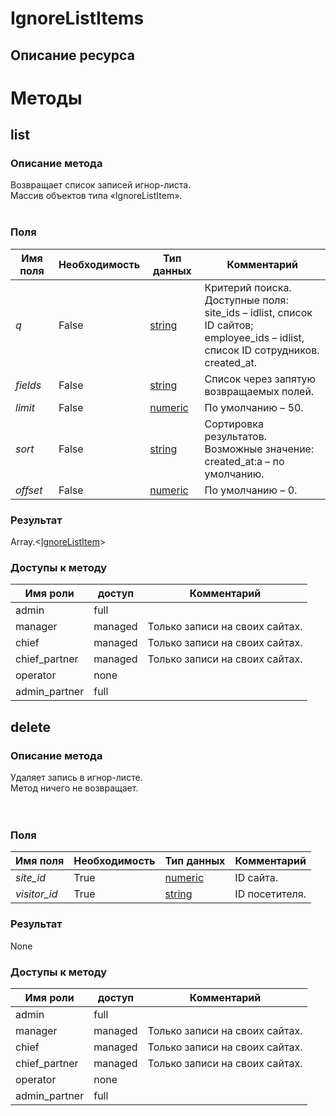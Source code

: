 
# IgnoreListItems

## Описание ресурса

# Методы

## list

### Описание метода
Возвращает список записей игнор-листа.<br/>Массив объектов типа «IgnoreListItem».<br/><br/>
### Поля

| Имя поля | Необходимость | Тип данных | Комментарий |
|---|---|---|---|
|*q*|False|[string](/docs/types/string.md)|Критерий поиска.<br/>Доступные поля:<br/>site_ids – idlist, список ID сайтов;<br/>employee_ids – idlist, список ID сотрудников.<br/>created_at.<br/>|
|*fields*|False|[string](/docs/types/string.md)|Список через запятую возвращаемых полей.<br/>|
|*limit*|False|[numeric](/docs/types/numeric.md)|По умолчанию – 50.<br/>|
|*sort*|False|[string](/docs/types/string.md)|Сортировка результатов.<br/>Возможные значение:<br/>created_at:a – по умолчанию.<br/>|
|*offset*|False|[numeric](/docs/types/numeric.md)|По умолчанию – 0.<br/>|

### Результат
Array.<[IgnoreListItem](/docs/types/IgnoreListItem.md)>
### Доступы к методу

| Имя роли | доступ | Комментарий |
|---|---|---|
|admin|full||
|manager|managed|Только записи на своих сайтах.|
|chief|managed|Только записи на своих сайтах.|
|chief_partner|managed|Только записи на своих сайтах.|
|operator|none||
|admin_partner|full||

## delete

### Описание метода
Удаляет запись в игнор-листе.<br/>Метод ничего не возвращает.<br/><br/><br/>
### Поля

| Имя поля | Необходимость | Тип данных | Комментарий |
|---|---|---|---|
|*site_id*|True|[numeric](/docs/types/numeric.md)|ID сайта.<br/>|
|*visitor_id*|True|[string](/docs/types/string.md)|ID посетителя.<br/>|

### Результат
None
### Доступы к методу

| Имя роли | доступ | Комментарий |
|---|---|---|
|admin|full||
|manager|managed|Только записи на своих сайтах.|
|chief|managed|Только записи на своих сайтах.|
|chief_partner|managed|Только записи на своих сайтах.|
|operator|none||
|admin_partner|full||
